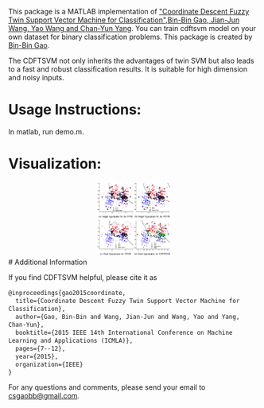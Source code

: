 This package is a MATLAB implementation of ["Coordinate Descent Fuzzy Twin Support Vector Machine for Classification",Bin-Bin Gao, Jian-Jun Wang, Yao Wang and Chan-Yun Yang](http://lamda.nju.edu.cn/gaobb/Pub_files/icmla15_FTWSVM.pdf). You can train cdftsvm model on your own dataset for binary classification problems. This package is created by [Bin-Bin Gao](http://lamda.nju.edu.cn/gaobb/).

The CDFTSVM not only inherits the advantages of twin SVM but also leads to a fast and robust classification results. It is suitable for high dimension and noisy inputs.


# Usage Instructions:

In matlab, run demo.m.

# Visualization:
<div align=center><img width="150" height="150" src="./images/CDFTSVMRbf.png"/></div>
# Additional Information

If you find CDFTSVM helpful, please cite it as
```
@inproceedings{gao2015coordinate,
  title={Coordinate Descent Fuzzy Twin Support Vector Machine for Classification},
  author={Gao, Bin-Bin and Wang, Jian-Jun and Wang, Yao and Yang, Chan-Yun},
  booktitle={2015 IEEE 14th International Conference on Machine Learning and Applications (ICMLA)},
  pages={7--12},
  year={2015},
  organization={IEEE}
}
```
For any questions and comments, please send your email to csgaobb@gmail.com.

